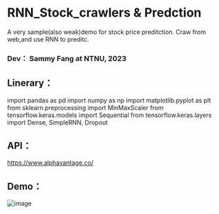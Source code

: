 # RNN_Stock_crawlers  & Predction
A very sample(also weak)demo for stock price preditction.
Craw from web,and use RNN to preditc.
### Dev： Sammy Fang at NTNU, 2023
## Linerary：
import pandas as pd
import numpy as np
import matplotlib.pyplot as plt
from sklearn.preprocessing import MinMaxScaler
from tensorflow.keras.models import Sequential
from tensorflow.keras.layers import Dense, SimpleRNN, Dropout
## API：
https://www.alphavantage.co/
## Demo：
![image](https://user-images.githubusercontent.com/63826784/226699672-3f377a97-ea0c-4b01-be17-d04a65d027b2.png)
